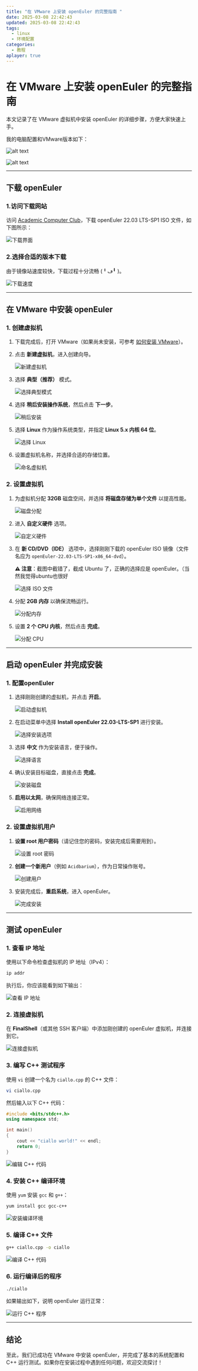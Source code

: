 ```yaml
---
title: "在 VMware 上安装 openEuler 的完整指南 "
date: 2025-03-08 22:42:43
updated: 2025-03-08 22:42:43
tags:
  - linux
  - 环境配置
categories:
  - 教程
aplayer: true
---
```



# 在 VMware 上安装 openEuler 的完整指南  

本文记录了在 VMware 虚拟机中安装 openEuler 的详细步骤，方便大家快速上手。 

<!-- more -->

我的电脑配置和VMware版本如下：

![alt text](https://acidbarium.github.io/openEulerImg/bb1.png)

![alt text](https://acidbarium.github.io/openEulerImg/bb2.png)

---

## 下载 openEuler  

### 1.访问下载网站

访问 [Academic Computer Club](https://mirror.accum.se/mirror/openeuler.org/openEuler-22.03-LTS-SP1/ISO/x86_64/)，下载 openEuler 22.03 LTS-SP1 ISO 文件，如下图所示：  

   ![下载界面](https://acidbarium.github.io/openEulerImg/az1.png)  

### 2.选择合适的版本下载 

由于镜像站速度较快，下载过程十分流畅 (╹ڡ╹ )。  

   ![下载速度](https://acidbarium.github.io/openEulerImg/az3.png)  

---

## 在 VMware 中安装 openEuler  

### 1. 创建虚拟机  

1. 下载完成后，打开 VMware（如果尚未安装，可参考 [如何安装 VMware](https://blog.csdn.net/weixin_74195551/article/details/127288338)）。  
2. 点击 **新建虚拟机**，进入创建向导。  

   ![新建虚拟机](https://acidbarium.github.io/openEulerImg/az4.png)  

3. 选择 **典型（推荐）** 模式。  

   ![选择典型模式](https://acidbarium.github.io/openEulerImg/az5.png)  

4. 选择 **稍后安装操作系统**，然后点击 **下一步**。  

   ![稍后安装](https://acidbarium.github.io/openEulerImg/az6.png)  

5. 选择 **Linux** 作为操作系统类型，并指定 **Linux 5.x 内核 64 位**。  

   ![选择 Linux](https://acidbarium.github.io/openEulerImg/az7.png)  

6. 设置虚拟机名称，并选择合适的存储位置。  

   ![命名虚拟机](https://acidbarium.github.io/openEulerImg/az8.png)  

### 2. 设置虚拟机

1. 为虚拟机分配 **32GB** 磁盘空间，并选择 **将磁盘存储为单个文件** 以提高性能。  

   ![磁盘分配](https://acidbarium.github.io/openEulerImg/az9.png)  

2. 进入 **自定义硬件** 选项。  

   ![自定义硬件](https://acidbarium.github.io/openEulerImg/az10.png)  

3. 在 **新 CD/DVD（IDE）** 选项中，选择刚刚下载的 openEuler ISO 镜像（文件名应为 `openEuler-22.03-LTS-SP1-x86_64-dvd`）。  
   
   **⚠ 注意**：截图中截错了，截成 Ubuntu 了，正确的选择应是 openEuler。（当然我觉得ubuntu也很好

   ![选择 ISO 文件](https://acidbarium.github.io/openEulerImg/az11.png)  

4. 分配 **2GB 内存** 以确保流畅运行。  

    ![分配内存](https://acidbarium.github.io/openEulerImg/az12.png)  

5. 设置 **2 个 CPU 内核**，然后点击 **完成**。  

    ![分配 CPU](https://acidbarium.github.io/openEulerImg/az13.png)  

---

## 启动 openEuler 并完成安装  

### 1. 配置openEuler

1. 选择刚刚创建的虚拟机，并点击 **开启**。  

   ![启动虚拟机](https://acidbarium.github.io/openEulerImg/kj1.png)  

2. 在启动菜单中选择 **Install openEuler 22.03-LTS-SP1** 进行安装。  

   ![选择安装选项](https://acidbarium.github.io/openEulerImg/kj2.png)  

3. 选择 **中文** 作为安装语言，便于操作。  

   ![选择语言](https://acidbarium.github.io/openEulerImg/kj3.png)  

4. 确认安装目标磁盘，直接点击 **完成**。  

   ![安装磁盘](https://acidbarium.github.io/openEulerImg/kj4.png)  

5. **启用以太网**，确保网络连接正常。  

   ![启用网络](https://acidbarium.github.io/openEulerImg/kj5.png)  

### 2. 设置虚拟机用户

1. **设置 root 用户密码**（请记住您的密码，安装完成后需要用到）。  

   ![设置 root 密码](https://acidbarium.github.io/openEulerImg/kj6.png)  

2. **创建一个新用户**（例如 `Acidbarium`），作为日常操作账号。  

   ![创建用户](https://acidbarium.github.io/openEulerImg/kj7.png)  

3. 安装完成后，**重启系统**，进入 openEuler。  

   ![完成安装](https://acidbarium.github.io/openEulerImg/kj8.png)  

---

## 测试 openEuler  

### 1. 查看 IP 地址  

使用以下命令检查虚拟机的 IP 地址（IPv4）：  

```bash
ip addr
```  

执行后，你应该能看到如下输出：  

   ![查看 IP 地址](https://acidbarium.github.io/openEulerImg/cs1.png)  

### 2. 连接虚拟机  

在 **FinalShell**（或其他 SSH 客户端）中添加刚创建的 openEuler 虚拟机，并连接到它。  

   ![连接虚拟机](https://acidbarium.github.io/openEulerImg/cs2.png)  

### 3. 编写 C++ 测试程序  

使用 `vi` 创建一个名为 `ciallo.cpp` 的 C++ 文件：  

```bash
vi ciallo.cpp
```  

然后输入以下 C++ 代码：  

```cpp
#include <bits/stdc++.h>
using namespace std;

int main()
{
    cout << "ciallo world!" << endl;
    return 0;
}
```  

   ![编辑 C++ 代码](https://acidbarium.github.io/openEulerImg/cs4.png)  

### 4. 安装 C++ 编译环境  

使用 `yum` 安装 `gcc` 和 `g++`：  

```bash
yum install gcc gcc-c++
```  

   ![安装编译环境](https://acidbarium.github.io/openEulerImg/cs5.png)  

### 5. 编译 C++ 文件  

```bash
g++ ciallo.cpp -o ciallo
```  

   ![编译 C++ 代码](https://acidbarium.github.io/openEulerImg/cs6.png)  

### 6. 运行编译后的程序  

```bash
./ciallo
```  

如果输出如下，说明 openEuler 运行正常：  

   ![运行 C++ 程序](https://acidbarium.github.io/openEulerImg/cs7.png)  

---

## 结论  

至此，我们已成功在 VMware 中安装 openEuler，并完成了基本的系统配置和 C++ 运行测试。如果你在安装过程中遇到任何问题，欢迎交流探讨！